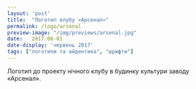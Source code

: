```yaml
---
layout: 'post'
title:  "Логотип клубу «Арсенал»"
permalink: /logo/arsenal
preview-image: "/img/previews/arsenal.jpg"
date:   2017-06-01
date-display: 'червень 2017'
tags: ["логотипи та айдентика", "шрифти"] 
---
```


<img src="https://i.imgur.com/sXEF5oP.jpg" alt=""><br>
<img src="https://i.imgur.com/LDtXNbY.jpg" alt=""><br>
Логотип до проекту нічного клубу в будинку культури заводу «Арсенал».